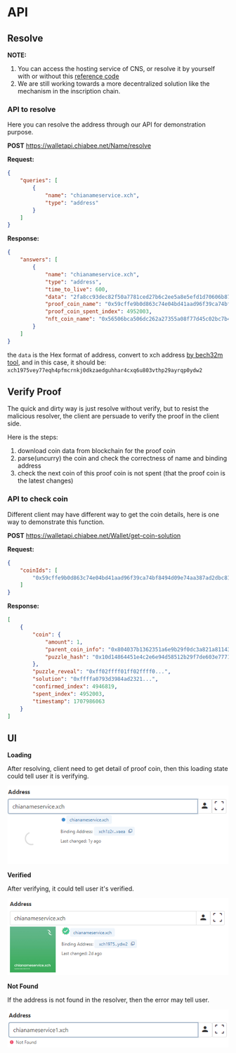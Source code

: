 # API

## Resolve

**NOTE:** 
1. You can access the hosting service of CNS, or resolve it by yourself with or without this [reference code](https://github.com/SutuLabs/pawket-api)
2. We are still working towards a more decentralized solution like the mechanism in the inscription chain.

### API to resolve

Here you can resolve the address through our API for demonstration purpose.

**POST** https://walletapi.chiabee.net/Name/resolve

**Request:**
```json
{
    "queries": [
        {
            "name": "chianameservice.xch",
            "type": "address"
        }
    ]
}
```

**Response:**
```json
{
    "answers": [
        {
            "name": "chianameservice.xch",
            "type": "address",
            "time_to_live": 600,
            "data": "2fa8cc93dec82f50a7781ced27b6c2ee5a8e5efd1d70606b877c58bb8545e906",
            "proof_coin_name": "0x59cffe9b0d863c74e04bd41aad96f39ca74bf8494d09e74aa387ad2dbc81086d",
            "proof_coin_spent_index": 4952003,
            "nft_coin_name": "0x56506bca506dc262a27355a08f77d45c02bc7b48de09d1b1ab4d84864bd370df"
        }
    ]
}
```

the `data` is the Hex format of address, convert to xch address [by bech32m tool](https://mixch.dev/#/tools/address), and in this case, it should be: `xch1975vey77eqh4pfmcrnkj0dkzaedguhhar4cxq6u803vthp29ayrqp0ydw2`

## Verify Proof

The quick and dirty way is just resolve without verify, but to resist the malicious resolver, the client are persuade to verify the proof in the client side.

Here is the steps:

1. download coin data from blockchain for the proof coin
2. parse(uncurry) the coin and check the correctness of name and binding address
3. check the next coin of this proof coin is not spent (that the proof coin is the latest changes)

### API to check coin

Different client may have different way to get the coin details, here is one way to demonstrate this function.

**POST** https://walletapi.chiabee.net/Wallet/get-coin-solution

**Request:**
```json
{
    "coinIds": [
        "0x59cffe9b0d863c74e04bd41aad96f39ca74bf8494d09e74aa387ad2dbc81086d"
    ]
}
```

**Response:**
```json
[
    {
        "coin": {
            "amount": 1,
            "parent_coin_info": "0x804037b1362351a6e9b29f0dc3a821a81143dc499fd953a1b9573ed95fc4836e",
            "puzzle_hash": "0x10d14864451e4c2e6e94d58512b29f7de603e77713ed62e4b23f1b8af44f3b0d"
        },
        "puzzle_reveal": "0xff02ffff01ff02ffff0...",
        "solution": "0xffffa0793d3984ad2321...",
        "confirmed_index": 4946819,
        "spent_index": 4952003,
        "timestamp": 1707986063
    }
]
```

## UI

**Loading**

After resolving, client need to get detail of proof coin, then this loading state could tell user it is verifying.

![](cns-loading.png)

**Verified**

After verifying, it could tell user it's verified.

![](cns-verified.png)

**Not Found**

If the address is not found in the resolver, then the error may tell user.

![](cns-not-found.png)